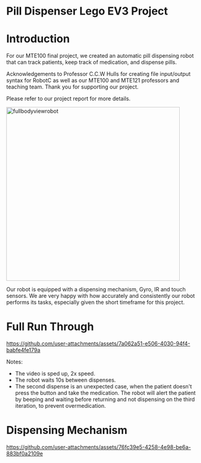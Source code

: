 # Pill Dispenser Lego EV3 Project
# Introduction
For our MTE100 final project, we created an automatic pill dispensing robot that can track patients, keep track of medication, and dispense pills. 

Acknowledgements to Professor C.C.W Hulls for creating file input/output syntax for RobotC as well as our MTE100 and MTE121 professors and teaching team. Thank you for supporting our project.  

Please refer to our project report for more details. 

<img width="458" alt="fullbodyviewrobot" src="https://github.com/user-attachments/assets/f3e2554b-eeb0-42f2-961e-4d6147d75751" />

Our robot is equipped with a dispensing mechanism, Gyro, IR and touch sensors. We are very happy with how accurately and consistently our robot performs its tasks, especially given the short timeframe for this project.

# Full Run Through

https://github.com/user-attachments/assets/7a062a51-e506-4030-94f4-babfe4fe179a

Notes: 
- The video is sped up, 2x speed. 
- The robot waits 10s between dispenses.
- The second dispense is an unexpected case, when the patient doesn't press the button and take the medication. The robot will alert the patient by beeping and waiting before returning and not dispensing on the third iteration, to prevent overmedication.

# Dispensing Mechanism

https://github.com/user-attachments/assets/76fc39e5-4258-4e98-be6a-883bf0a2109e
